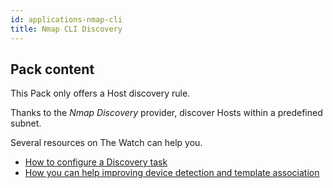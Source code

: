 ```yaml
---
id: applications-nmap-cli
title: Nmap CLI Discovery
---
```


## Pack content

This Pack only offers a Host discovery rule. 

Thanks to the *Nmap Discovery* provider, discover Hosts within a predefined subnet. 

Several resources on The Watch can help you.

- [How to configure a Discovery task](https://thewatch.centreon.com/product-how-to-21/discovery-pack-speed-up-your-monitoring-and-make-it-more-reliable-using-the-new-nmap-discovery-tools-149)
- [How you can help improving device detection and template association](https://thewatch.centreon.com/product-how-to-21/network-discovery-nmap-snmp-how-does-it-work-and-how-can-you-help-162)